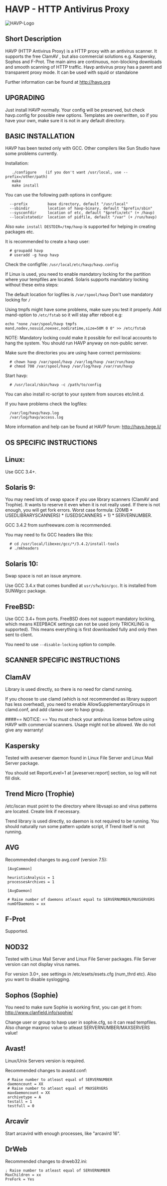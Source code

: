# HAVP - HTTP Antivirus Proxy

![HAVP-Logo](http://www.havp.org/wp-content/uploads/2020/10/HAVP.png)

## Short Description
HAVP (HTTP Antivirus Proxy) is a HTTP proxy with an antivirus scanner. It supports the free ClamAV , but also commercial solutions e.g. Kaspersky, Sophos and F-Prot. The main aims are continuous, non-blocking downloads and smooth scanning of HTTP traffic. Havp antivirus proxy has a parent and transparent proxy mode. It can be used with squid or standalone

Further information can be found at
<http://havp.org>

## UPGRADING

Just install HAVP normally. Your config will be preserved, but check
havp.config for possible new options. Templates are overwritten, so if
you have your own, make sure it is not in any default directory.


## BASIC INSTALLATION

HAVP has been tested only with GCC.
Other compilers like Sun Studio have some problems currently.

Installation:

```
   ./configure    (if you don't want /usr/local, use --prefix=/other/path)
   make
   make install
```

You can use the following path options in configure:

```
  --prefix         base directory, default "/usr/local"
  --sbindir        location of havp-binary, default "$prefix/sbin"
  --sysconfdir     location of etc, default "$prefix/etc" (+ /havp)
  --localstatedir  location of pidfile, default "/var" (+ /run/havp)
```

  Also `make install DESTDIR=/tmp/havp` is supported for helping
  in creating packages etc.

It is recommended to create a havp user:

```
  # groupadd havp 
  # useradd -g havp havp
```

Check the configfile: `/usr/local/etc/havp/havp.config`

If Linux is used, you need to enable mandatory locking for the partition
where your tempfiles are located. Solaris supports mandatory locking
without these extra steps:

  The default location for logfiles is `/var/spool/havp`
  Don't use mandatory locking for `/`

  Using tmpfs might have some problems, make sure you test it properly.
  Add mand-option to `/etc/fstab` so it will stay after reboot e.g:
  
  `echo "none /var/spool/havp tmpfs mand,nodev,nosuid,noexec,nodiratime,size=50M 0 0" >> /etc/fstab`

  NOTE: Mandatory locking could make it possible for evil local accounts
  to hang the system. You should run HAVP anyway on non-public server.

Make sure the directories you are using have correct permissions:

```
  # chown havp /var/spool/havp /var/log/havp /var/run/havp
  # chmod 700 /var/spool/havp /var/log/havp /var/run/havp
```
Start havp:
```
  # /usr/local/sbin/havp -c /path/to/config
```
You can also install rc-script to your system from sources etc/init.d.

If you have problems check the logfiles:
```
  /var/log/havp/havp.log
  /var/log/havp/access.log
```
More information and help can be found at HAVP forum: http://havp.hege.li/



## OS SPECIFIC INSTRUCTIONS

Linux:
------

Use GCC 3.4+.

Solaris 9:
----------

You may need lots of swap space if you use library scanners (ClamAV and
Trophie). It wants to reserve it even when it is not really used. If there
is not enough, you will get fork errors. Worst case formula: (20MB *
USEDLIBRARYSCANNERS) * (USEDSCANNERS + 1) * SERVERNUMBER.

GCC 3.4.2 from sunfreeware.com is recommended.

You may need to fix GCC headers like this:
```
  # cd /usr/local/libexec/gcc/*/3.4.2/install-tools
  # ./mkheaders
```
Solaris 10:
-----------

Swap space is not an issue anymore.

Use GCC 3.4.x that comes bundled at `usr/sfw/bin/gcc`.
It is installed from SUNWgcc package.

FreeBSD:
--------

Use GCC 3.4+ from ports. FreeBSD does not support mandatory locking, which
means KEEPBACK settings can not be used (only TRICKLING is supported). This
means everything is first downloaded fully and only then sent to client.

You need to use `--disable-locking` option to compile.



## SCANNER SPECIFIC INSTRUCTIONS

ClamAV 
------

Library is used directly, so there is no need for clamd running.

If you choose to use clamd (which is not recommended as library support has
less overhead), you need to enable AllowSupplementaryGroups in clamd.conf,
and add clamav user to havp group.



####== NOTICE: ==
You must check your antivirus license before using HAVP with commercial
scanners. Usage might not be allowed. We do not give any warranty!


Kaspersky 
---------

Tested with aveserver daemon found in Linux File Server and Linux Mail
Server package.

You should set ReportLevel=1 at [aveserver.report] section, so log will not
fill disk.


Trend Micro (Trophie)
---------------------

/etc/iscan must point to the directory where libvsapi.so and
virus patterns are located. Create link if necessary.

Trend library is used directly, so daemon is not required to be running.
You should naturally run some pattern update script, if Trend itself is
not running.


AVG 
---

Recommended changes to avg.conf (version 7.5): 
```
 [AvgCommon] 

 heuristicAnalysis = 1 
 processesArchives = 1 

 [AvgDaemon] 

 # Raise number of daemons atleast equal to SERVERNUMBER/MAXSERVERS
 numOfDaemons = xx 
```

F-Prot 
------

Supported.


NOD32
-----

Tested with Linux Mail Server and Linux File Server packages.
File Server version can not display virus names.

For version 3.0+, see settings in /etc/esets/esets.cfg (num_thrd etc). Also
you want to disable syslogging.


Sophos (Sophie)
---------------

You need to make sure Sophie is working first, you can get it from:
http://www.clanfield.info/sophie/

Change user or group to havp user in sophie.cfg, so it can read tempfiles.
Also change maxproc value to atleast SERVERNUMBER/MAXSERVERS value!


Avast!
------

Linux/Unix Servers version is required.

Recommended changes to avastd.conf:
```
 # Raise number to atleast equal of SERVERNUMBER
 daemoncount = XX
 # Raise number to atleast equal of MAXSERVERS
 maxdaemoncount = XX
 archivetype = A
 testall = 1
 testfull = 0
```

Arcavir
-------

Start arcavird with enough processes, like "arcavird 16".


DrWeb
-----

Recommended changes to drweb32.ini: 
```
; Raise number to atleast equal of SERVERNUMBER 
MaxChildren = xx 
PreFork = Yes
```

